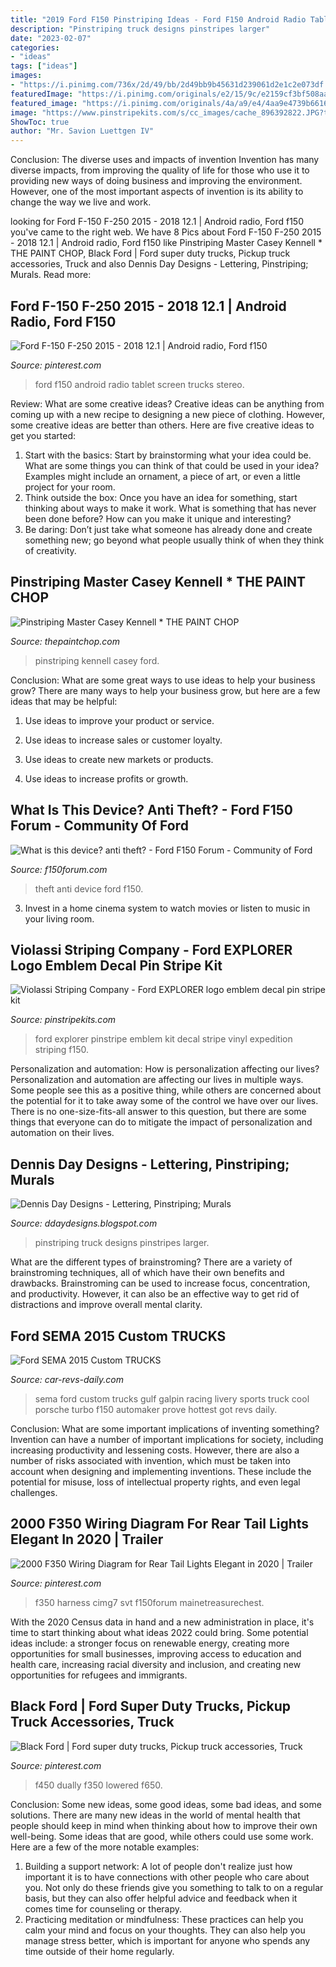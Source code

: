 ```yaml
---
title: "2019 Ford F150 Pinstriping Ideas - Ford F150 Android Radio Tablet Screen Trucks Stereo"
description: "Pinstriping truck designs pinstripes larger"
date: "2023-02-07"
categories:
- "ideas"
tags: ["ideas"]
images:
- "https://i.pinimg.com/736x/2d/49/bb/2d49bb9b45631d239061d2e1c2e073df.jpg"
featuredImage: "https://i.pinimg.com/originals/e2/15/9c/e2159cf3bf508aa02860e7e5fbd197f3.png"
featured_image: "https://i.pinimg.com/originals/4a/a9/e4/4aa9e4739b661698f7b801cf49fea7b5.jpg"
image: "https://www.pinstripekits.com/s/cc_images/cache_896392822.JPG?t=1473182879"
ShowToc: true
author: "Mr. Savion Luettgen IV"
---
```



Conclusion: The diverse uses and impacts of invention
Invention has many diverse impacts, from improving the quality of life for those who use it to providing new ways of doing business and improving the environment. However, one of the most important aspects of invention is its ability to change the way we live and work.

	

		
looking for Ford F-150 F-250 2015 - 2018 12.1 | Android radio, Ford f150 you've came to the right web. We have 8 Pics about Ford F-150 F-250 2015 - 2018 12.1 | Android radio, Ford f150 like Pinstriping Master Casey Kennell * THE PAINT CHOP, Black Ford | Ford super duty trucks, Pickup truck accessories, Truck and also Dennis Day Designs - Lettering, Pinstriping; Murals. Read more:
		
    
## Ford F-150 F-250 2015 - 2018 12.1 | Android Radio, Ford F150

<img loading=lazy src="https://i.pinimg.com/originals/4a/a9/e4/4aa9e4739b661698f7b801cf49fea7b5.jpg" onerror="this.onerror=null;this.src='https://tse4.mm.bing.net/th?id=OIP.oT-PP55SQtYZ7TJzW8_G8wHaE0&amp;pid=15.1';" alt="Ford F-150 F-250 2015 - 2018 12.1 | Android radio, Ford f150">

_Source: pinterest.com_

>ford f150 android radio tablet screen trucks stereo. 

	

Review: What are some creative ideas?
Creative ideas can be anything from coming up with a new recipe to designing a new piece of clothing. However, some creative ideas are better than others. Here are five creative ideas to get you started: 
1. Start with the basics: Start by brainstorming what your idea could be. What are some things you can think of that could be used in your idea? Examples might include an ornament, a piece of art, or even a little project for your room. 
2. Think outside the box: Once you have an idea for something, start thinking about ways to make it work. What is something that has never been done before? How can you make it unique and interesting? 
3. Be daring: Don’t just take what someone has already done and create something new; go beyond what people usually think of when they think of creativity.

    
## Pinstriping Master Casey Kennell * THE PAINT CHOP

<img loading=lazy src="http://www.thepaintchop.com/images/pinstriping/white_ford_f150/SAM_0679.JPG" onerror="this.onerror=null;this.src='https://tse3.mm.bing.net/th?id=OIP.VEpRvy4kaFhyTEDZZVhyFgHaFj&amp;pid=15.1';" alt="Pinstriping Master Casey Kennell * THE PAINT CHOP">

_Source: thepaintchop.com_

>pinstriping kennell casey ford. 

	

Conclusion: What are some great ways to use ideas to help your business grow?
There are many ways to help your business grow, but here are a few ideas that may be helpful:
1. Use ideas to improve your product or service.

2. Use ideas to increase sales or customer loyalty.

3. Use ideas to create new markets or products.

4. Use ideas to increase profits or growth.

    
## What Is This Device? Anti Theft? - Ford F150 Forum - Community Of Ford

<img loading=lazy src="https://cimg6.ibsrv.net/gimg/www.f150forum.com-vbulletin/1500x2000/s1_51008ec8a56edea66c4e12109e473e02ed7dbb04.jpg" onerror="this.onerror=null;this.src='https://tse3.mm.bing.net/th?id=OIP.jLxyM_kqZ1WoZUQuTrW50QHaJ4&amp;pid=15.1';" alt="What is this device? anti theft? - Ford F150 Forum - Community of Ford">

_Source: f150forum.com_

>theft anti device ford f150. 

	

3. Invest in a home cinema system to watch movies or listen to music in your living room.

    
## Violassi Striping Company - Ford EXPLORER Logo Emblem Decal Pin Stripe Kit

<img loading=lazy src="https://www.pinstripekits.com/s/cc_images/cache_896392822.JPG?t=1473182879" onerror="this.onerror=null;this.src='https://tse1.mm.bing.net/th?id=OIP.5PFsed4NJNN1hRjBuYpekgHaFj&amp;pid=15.1';" alt="Violassi Striping Company - Ford EXPLORER logo emblem decal pin stripe kit">

_Source: pinstripekits.com_

>ford explorer pinstripe emblem kit decal stripe vinyl expedition striping f150. 

	

Personalization and automation: How is personalization affecting our lives?
Personalization and automation are affecting our lives in multiple ways. Some people see this as a positive thing, while others are concerned about the potential for it to take away some of the control we have over our lives. There is no one-size-fits-all answer to this question, but there are some things that everyone can do to mitigate the impact of personalization and automation on their lives.

    
## Dennis Day Designs - Lettering, Pinstriping; Murals

<img loading=lazy src="https://3.bp.blogspot.com/-ZUY8rI9d7FE/VaKRI-qVtDI/AAAAAAAABlw/c_0ZvAIW3PU/s1600/picture%2B007.jpg" onerror="this.onerror=null;this.src='https://tse1.mm.bing.net/th?id=OIP.wOLy_rAH2IQ2iVZs0jFQgwHaE8&amp;pid=15.1';" alt="Dennis Day Designs - Lettering, Pinstriping; Murals">

_Source: ddaydesigns.blogspot.com_

>pinstriping truck designs pinstripes larger. 

	

What are the different types of brainstroming?
There are a variety of brainstroming techniques, all of which have their own benefits and drawbacks. Brainstroming can be used to increase focus, concentration, and productivity. However, it can also be an effective way to get rid of distractions and improve overall mental clarity.

    
## Ford SEMA 2015 Custom TRUCKS

<img loading=lazy src="https://www.car-revs-daily.com/wp-content/uploads/2015/11/Ford-SEMA-2015-Custom-TRUCKS-11-1600x936.jpg" onerror="this.onerror=null;this.src='https://tse4.mm.bing.net/th?id=OIP.Fr30F1rQTatt78InM38RGwHaEV&amp;pid=15.1';" alt="Ford SEMA 2015 Custom TRUCKS">

_Source: car-revs-daily.com_

>sema ford custom trucks gulf galpin racing livery sports truck cool porsche turbo f150 automaker prove hottest got revs daily. 

	

Conclusion: What are some important implications of inventing something?
Invention can have a number of important implications for society, including increasing productivity and lessening costs. However, there are also a number of risks associated with invention, which must be taken into account when designing and implementing inventions. These include the potential for misuse, loss of intellectual property rights, and even legal challenges.

    
## 2000 F350 Wiring Diagram For Rear Tail Lights Elegant In 2020 | Trailer

<img loading=lazy src="https://i.pinimg.com/736x/2d/49/bb/2d49bb9b45631d239061d2e1c2e073df.jpg" onerror="this.onerror=null;this.src='https://tse2.mm.bing.net/th?id=OIP.tg8OUoh1JXMIM9OqnGc5ugHaFo&amp;pid=15.1';" alt="2000 F350 Wiring Diagram for Rear Tail Lights Elegant in 2020 | Trailer">

_Source: pinterest.com_

>f350 harness cimg7 svt f150forum mainetreasurechest. 

	

With the 2020 Census data in hand and a new administration in place, it's time to start thinking about what ideas 2022 could bring. Some potential ideas include: a stronger focus on renewable energy, creating more opportunities for small businesses, improving access to education and health care, increasing racial diversity and inclusion, and creating new opportunities for refugees and immigrants.

    
## Black Ford | Ford Super Duty Trucks, Pickup Truck Accessories, Truck

<img loading=lazy src="https://i.pinimg.com/originals/e2/15/9c/e2159cf3bf508aa02860e7e5fbd197f3.png" onerror="this.onerror=null;this.src='https://tse3.mm.bing.net/th?id=OIP.e16c_UBzPNlsYvw_BSEddAHaHa&amp;pid=15.1';" alt="Black Ford | Ford super duty trucks, Pickup truck accessories, Truck">

_Source: pinterest.com_

>f450 dually f350 lowered f650. 

	

Conclusion: Some new ideas, some good ideas, some bad ideas, and some solutions.
There are many new ideas in the world of mental health that people should keep in mind when thinking about how to improve their own well-being. Some ideas that are good, while others could use some work. Here are a few of the more notable examples: 
1) Building a support network: A lot of people don't realize just how important it is to have connections with other people who care about you. Not only do these friends give you something to talk to on a regular basis, but they can also offer helpful advice and feedback when it comes time for counseling or therapy. 
2) Practicing meditation or mindfulness: These practices can help you calm your mind and focus on your thoughts. They can also help you manage stress better, which is important for anyone who spends any time outside of their home regularly.

